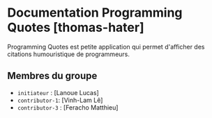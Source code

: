 # Documentation Programming Quotes [thomas-hater]

Programming Quotes est petite application qui permet d'afficher des citations humouristique de programmeurs. 

## Membres du groupe

- `initiateur` : [Lanoue Lucas]
- `contributor-1`: [Vinh-Lam Lê]
- `contributor-3` : [Feracho Matthieu]
